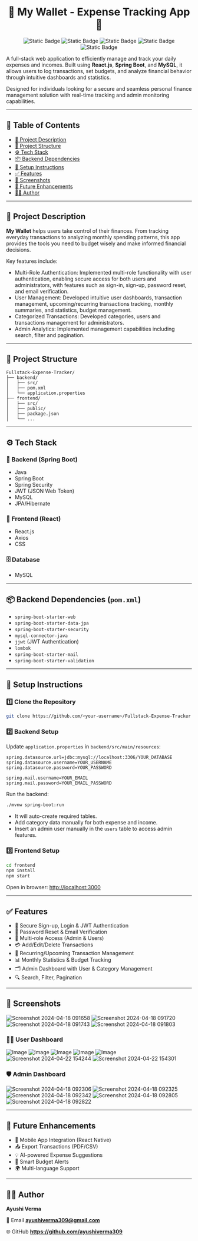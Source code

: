 
<h1 align="center">🌟 My Wallet - Expense Tracking App 🌟</h1>

<p align="center">
  <img alt="Static Badge" src="https://img.shields.io/badge/Spring%20Boot-darkgreen?style=for-the-badge">
  <img alt="Static Badge" src="https://img.shields.io/badge/React.js-blue?style=for-the-badge">
  <img alt="Static Badge" src="https://img.shields.io/badge/mysql-red?style=for-the-badge">
  <img alt="Static Badge" src="https://img.shields.io/badge/css-purple?style=for-the-badge">
  <img alt="Static Badge" src="https://img.shields.io/badge/jwt-orange?style=for-the-badge">
</p>


A full-stack web application to efficiently manage and track your daily expenses and incomes. Built using **React.js**, **Spring Boot**, and **MySQL**, it allows users to log transactions, set budgets, and analyze financial behavior through intuitive dashboards and statistics.

Designed for individuals looking for a secure and seamless personal finance management solution with real-time tracking and admin monitoring capabilities.

---

## 📖 Table of Contents
- [📝 Project Description](#-project-description)
- [📂 Project Structure](#-project-structure)
- [⚙️ Tech Stack](#-tech-stack)
- [📦 Backend Dependencies](#-backend-dependencies)
- [🚀 Setup Instructions](#-setup-instructions)
- [✅ Features](#-features)
- [📸 Screenshots](#-screenshots)
- [🔮 Future Enhancements](#-future-enhancements)
- [👨‍💻 Author](#-author)

---

## 📝 Project Description

**My Wallet** helps users take control of their finances. From tracking everyday transactions to analyzing monthly spending patterns, this app provides the tools you need to budget wisely and make informed financial decisions.

Key features include:

- Multi-Role Authentication: Implemented multi-role functionality with user authentication, enabling secure access for both users and administrators, with features such as sign-in, sign-up, password reset, and email verification.
- User Management: Developed intuitive user dashboards, transaction management, upcoming/recurring transactions tracking, monthly summaries, and statistics, budget management.
- Categorized Transactions: Developed categories, users and transactions management for administrators.
- Admin Analytics: Implemented management capabilities including search, filter and pagination.

---

## 📂 Project Structure

```
Fullstack-Expense-Tracker/
├── backend/
│   ├── src/
│   ├── pom.xml
│   └── application.properties
├── frontend/
│   ├── src/
│   ├── public/
│   ├── package.json
│   └── ...
```

---

## ⚙️ Tech Stack

### 🔧 Backend (Spring Boot)
- Java
- Spring Boot
- Spring Security
- JWT (JSON Web Token)
- MySQL
- JPA/Hibernate

### 🎨 Frontend (React)
- React.js
- Axios
- CSS

### 🗄️ Database
- MySQL

---

## 📦 Backend Dependencies (`pom.xml`)
- `spring-boot-starter-web`
- `spring-boot-starter-data-jpa`
- `spring-boot-starter-security`
- `mysql-connector-java`
- `jjwt` (JWT Authentication)
- `lombok`
- `spring-boot-starter-mail`
- `spring-boot-starter-validation`

---

## 🚀 Setup Instructions

### 1️⃣ Clone the Repository
```bash
git clone https://github.com/<your-username>/Fullstack-Expense-Tracker
```

### 2️⃣ Backend Setup

Update `application.properties` in `backend/src/main/resources`:
```properties
spring.datasource.url=jdbc:mysql://localhost:3306/YOUR_DATABASE
spring.datasource.username=YOUR_USERNAME
spring.datasource.password=YOUR_PASSWORD

spring.mail.username=YOUR_EMAIL
spring.mail.password=YOUR_EMAIL_PASSWORD
```

Run the backend:
```bash
./mvnw spring-boot:run
```
- It will auto-create required tables.
- Add category data manually for both expense and income.
- Insert an admin user manually in the `users` table to access admin features.

### 3️⃣ Frontend Setup
```bash
cd frontend
npm install
npm start
```

Open in browser: [http://localhost:3000](http://localhost:3000)

---

## ✅ Features
- 🔐 Secure Sign-up, Login & JWT Authentication  
- 🔄 Password Reset & Email Verification  
- 👥 Multi-role Access (Admin & Users)  
- 💳 Add/Edit/Delete Transactions  
- 📅 Recurring/Upcoming Transaction Management  
- 📊 Monthly Statistics & Budget Tracking  
- 🗂️ Admin Dashboard with User & Category Management  
- 🔍 Search, Filter, Pagination  

---

## 📸 Screenshots

![Screenshot 2024-04-18 091658](https://github.com/DharshiBalasubramaniyam/Fullstack-Expense-Tracker/assets/139672976/7637b70d-8b9f-485e-84f6-bce3c940f3f2)
![Screenshot 2024-04-18 091720](https://github.com/DharshiBalasubramaniyam/Fullstack-Expense-Tracker/assets/139672976/f58e2e13-7db4-439a-b371-ce9b6e5838c7)
![Screenshot 2024-04-18 091743](https://github.com/DharshiBalasubramaniyam/Fullstack-Expense-Tracker/assets/139672976/dbcfdbd2-d515-4197-b5ff-11ba0aed2dcf)
![Screenshot 2024-04-18 091803](https://github.com/DharshiBalasubramaniyam/Fullstack-Expense-Tracker/assets/139672976/9d271a52-1444-4739-afe4-f51aa616d55e)

### 🧑‍💼 User Dashboard

![Image](https://github.com/user-attachments/assets/55fae3c1-b132-4bb7-8bba-6f43d2aef680)
![Image](https://github.com/user-attachments/assets/aca5721c-c8f6-4d56-aa35-01e0deac7637)
![Image](https://github.com/user-attachments/assets/42ede346-8461-4ac3-ac7e-a78eaa2a7907)
![Image](https://github.com/user-attachments/assets/af01b9fa-6ec4-46e8-80bc-1f0f6f4d4b97)
![Image](https://github.com/user-attachments/assets/2ec57ead-16f5-46ad-8e47-1e38a57d736c)
![Screenshot 2024-04-22 154244](https://github.com/DharshiBalasubramaniyam/Fullstack-Expense-Tracker/assets/139672976/7e43cb13-6187-4af0-8900-66afef908f66)
![Screenshot 2024-04-22 154301](https://github.com/DharshiBalasubramaniyam/Fullstack-Expense-Tracker/assets/139672976/1b308447-f5ef-4f26-826b-0e9f42e5914f)

### 🛡️ Admin Dashboard

![Screenshot 2024-04-18 092306](https://github.com/DharshiBalasubramaniyam/Fullstack-Expense-Tracker/assets/139672976/a024fadc-5f6a-4e3f-96f6-f38dd1f6b477)
![Screenshot 2024-04-18 092325](https://github.com/DharshiBalasubramaniyam/Fullstack-Expense-Tracker/assets/139672976/5e93095e-f4be-4245-b3a4-8653cd9fea27)
![Screenshot 2024-04-18 092342](https://github.com/DharshiBalasubramaniyam/Fullstack-Expense-Tracker/assets/139672976/5d40498e-ec3b-4559-ba15-efdf9c248d22)
![Screenshot 2024-04-18 092805](https://github.com/DharshiBalasubramaniyam/Fullstack-Expense-Tracker/assets/139672976/aa94d2da-0080-421b-a191-d2ff9fb4472f)
![Screenshot 2024-04-18 092822](https://github.com/DharshiBalasubramaniyam/Fullstack-Expense-Tracker/assets/139672976/6cb49c2c-8317-4cec-ad16-b9496d97b16f)

---

## 🔮 Future Enhancements
- 📲 Mobile App Integration (React Native)  
- 📤 Export Transactions (PDF/CSV)  
- 💡 AI-powered Expense Suggestions  
- 🔔 Smart Budget Alerts  
- 🌍 Multi-language Support  

---

## 👨‍💻 Author

**Ayushi Verma** 

📧 Email **ayushiverma309@gmail.com** 

🌐 GitHub **https://github.com/ayushiverma309**
